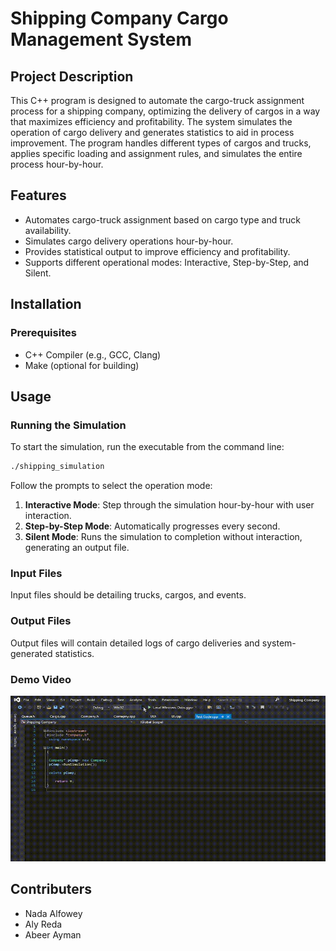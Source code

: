 # Shipping Company Cargo Management System

## Project Description
This C++ program is designed to automate the cargo-truck assignment process for a shipping company, optimizing the delivery of cargos in a way that maximizes efficiency and profitability. The system simulates the operation of cargo delivery and generates statistics to aid in process improvement. The program handles different types of cargos and trucks, applies specific loading and assignment rules, and simulates the entire process hour-by-hour.

## Features
- Automates cargo-truck assignment based on cargo type and truck availability.
- Simulates cargo delivery operations hour-by-hour.
- Provides statistical output to improve efficiency and profitability.
- Supports different operational modes: Interactive, Step-by-Step, and Silent.

## Installation

### Prerequisites
- C++ Compiler (e.g., GCC, Clang)
- Make (optional for building)

## Usage

### Running the Simulation
To start the simulation, run the executable from the command line:
```bash
./shipping_simulation
```
Follow the prompts to select the operation mode:
1. **Interactive Mode**: Step through the simulation hour-by-hour with user interaction.
2. **Step-by-Step Mode**: Automatically progresses every second.
3. **Silent Mode**: Runs the simulation to completion without interaction, generating an output file.

### Input Files
Input files should be detailing trucks, cargos, and events.

### Output Files
Output files will contain detailed logs of cargo deliveries and system-generated statistics.

### Demo Video
![demo video](assets/demo_video.gif)

## Contributers
- Nada Alfowey
- Aly Reda
- Abeer Ayman
